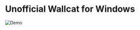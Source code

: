 Unofficial Wallcat for Windows
==============================

![Demo](https://github.com/PaitoAnderson/WallcatWindows/raw/master/demo.gif)